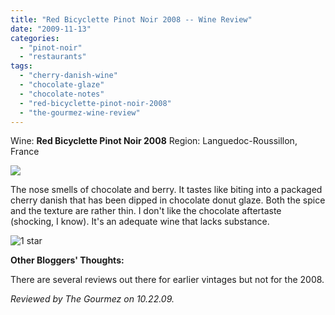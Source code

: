 ```yaml
---
title: "Red Bicyclette Pinot Noir 2008 -- Wine Review"
date: "2009-11-13"
categories:
  - "pinot-noir"
  - "restaurants"
tags:
  - "cherry-danish-wine"
  - "chocolate-glaze"
  - "chocolate-notes"
  - "red-bicyclette-pinot-noir-2008"
  - "the-gourmez-wine-review"
---
```


Wine: **Red Bicyclette Pinot Noir 2008** Region: Languedoc-Roussillon, France

![](http://www.thegourmez.com/gourmez/photos/redbicyclette002.jpg)

The nose smells of chocolate and berry. It tastes like biting into a packaged cherry danish that has been dipped in chocolate donut glaze. Both the spice and the texture are rather thin. I don't like the chocolate aftertaste (shocking, I know). It's an adequate wine that lacks substance.




<div class="caption">

![1 star](http://s3.amazonaws.com/thegourmez-wpmedia/2009/04/rating_olive1.gif "rating_olive1")</div>


**Other Bloggers' Thoughts:**

There are several reviews out there for earlier vintages but not for the 2008.

_Reviewed by The Gourmez on 10.22.09._
